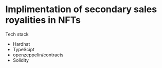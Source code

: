 # Implimentation of secondary sales royalities in NFTs

Tech stack

- Hardhat
- TypeScipt
- openzeppelin/contracts
- Solidity
